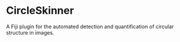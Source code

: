 # CircleSkinner
A Fiji plugin for the automated detection and quantification of circular structure in images.
